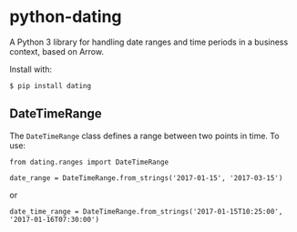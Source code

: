 # python-dating

A Python 3 library for handling date ranges and time periods in a business context, based on Arrow. 

Install with:

    $ pip install dating

## DateTimeRange

The `DateTimeRange` class defines a range between two points in time. To use:

    from dating.ranges import DateTimeRange

    date_range = DateTimeRange.from_strings('2017-01-15', '2017-03-15')

or

    date_time_range = DateTimeRange.from_strings('2017-01-15T10:25:00', '2017-01-16T07:30:00')


